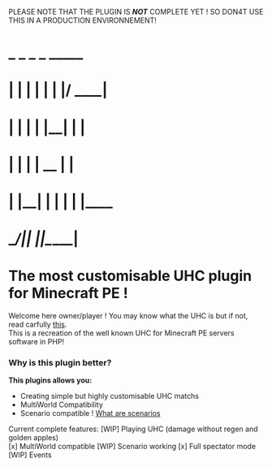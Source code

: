 PLEASE NOTE THAT THE PLUGIN IS ***NOT*** COMPLETE YET ! SO DON4T USE THIS IN A PRODUCTION ENVIRONNEMENT!    

#  _    _ _    _  _____ 
# | |  | | |  | |/ ____|
# | |  | | |__| | |     
# | |  | |  __  | |     
# | |__| | |  | | |____ 
#  \____/|_|  |_|\_____|
# The most customisable UHC plugin for Minecraft PE !

Welcome here owner/player ! You may know what the UHC is but if not, read carfully [this](wiki/What-is-UHC).    
This is a recreation of the well known UHC for Minecraft PE servers software in PHP!    
### Why is this plugin better?
**This plugins allows you:**
 - Creating simple but highly customisable UHC matchs
 - MultiWorld Compatibility
 - Scenario compatible ! [What are scenarios](wiki/scenarios)    
    
Current complete features:
[WIP] Playing UHC (damage without regen and golden apples)   
[x] MultiWorld compatible
[WIP] Scenario working
[x] Full spectator mode
[WIP] Events
